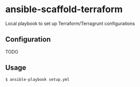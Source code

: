 # ansible-scaffold-terraform

Local playbook to set up Terraform/Terragrunt configurations

## Configuration

TODO

## Usage

```
$ ansible-playbook setup.yml
```

